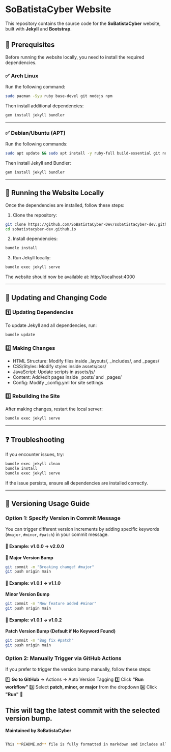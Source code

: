 # SoBatistaCyber Website

This repository contains the source code for the **SoBatistaCyber** website, built with **Jekyll** and **Bootstrap**.

## 📌 Prerequisites

Before running the website locally, you need to install the required dependencies.

### ✅ Arch Linux
Run the following command:
```bash
sudo pacman -Syu ruby base-devel git nodejs npm
```

Then install additional dependencies:
```bash
gem install jekyll bundler
```

---

### ✅ Debian/Ubuntu (APT)
Run the following commands:

```bash
sudo apt update && sudo apt install -y ruby-full build-essential git nodejs npm
```
Then install Jekyll and Bundler:
```bash
gem install jekyll bundler
```
---

## 🚀 Running the Website Locally
Once the dependencies are installed, follow these steps:

1. Clone the repository:
```bash
git clone https://github.com/SoBatistaCyber-Dev/sobatistacyber-dev.github.io.git
cd sobatistacyber-dev.github.io
```

2. Install dependencies:
```bash
bundle install
```

3. Run Jekyll locally:
```bash
bundle exec jekyll serve
```

The website should now be available at: http://localhost:4000

---

## 🔄 Updating and Changing Code
### 1️⃣ Updating Dependencies
To update Jekyll and all dependencies, run:
```bash
bundle update
```

### 2️⃣ Making Changes
- HTML Structure: Modify files inside _layouts/, _includes/, and _pages/
- CSS/Styles: Modify styles inside assets/css/
- JavaScript: Update scripts in assets/js/
- Content: Add/edit pages inside _posts/ and _pages/
- Config: Modify _config.yml for site settings

### 3️⃣ Rebuilding the Site
After making changes, restart the local server:

```bash
bundle exec jekyll serve
```

---

## ❓ Troubleshooting
If you encounter issues, try:
```bash
bundle exec jekyll clean
bundle install
bundle exec jekyll serve
```
If the issue persists, ensure all dependencies are installed correctly.

---

## 🚀 **Versioning Usage Guide**

### **Option 1: Specify Version in Commit Message**
You can trigger different version increments by adding specific keywords (`#major`, `#minor`, `#patch`) in your commit message.

#### 🔼 Example: v1.0.0 → v2.0.0
**🔹 Major Version Bump**
```bash
git commit -m "Breaking change! #major"
git push origin main
```

#### 🔼 Example: v1.0.1 → v1.1.0
**Minor Version Bump**
```bash
git commit -m "New feature added #minor"
git push origin main
```

#### 🔼 Example: v1.0.1 → v1.0.2
**Patch Version Bump (Default if No Keyword Found)**
```bash
git commit -m "Bug fix #patch"
git push origin main
```

### Option 2: Manually Trigger via GitHub Actions
If you prefer to trigger the version bump manually, follow these steps:

1️⃣ **Go to GitHub** → Actions → Auto Version Tagging
2️⃣ Click **"Run workflow"**
3️⃣ Select **patch, minor, or major** from the dropdown
4️⃣ Click **"Run"** 🚀

This will tag the latest commit with the selected version bump.
---

**Maintained by SoBatistaCyber**
```bash

This **README.md** file is fully formatted in markdown and includes all necessary commands with proper **copy buttons** for easy execution

```
